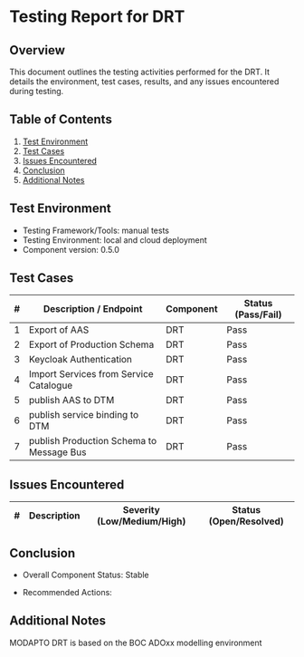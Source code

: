 # Testing Report for DRT

## Overview

This document outlines the testing activities performed for the DRT. It details the environment, test cases, results, and any issues encountered during testing.

## Table of Contents

1. [Test Environment](#test-environment)
2. [Test Cases](#test-cases)
3. [Issues Encountered](#issues-encountered)
4. [Conclusion](#conclusion)
5. [Additional Notes](#additional-notes)

## Test Environment

- Testing Framework/Tools: manual tests
- Testing Environment: local and cloud deployment
- Component version: 0.5.0

## Test Cases

| # | Description / Endpoint | Component | Status (Pass/Fail) |
| -------------- | -- | -- | -- |
| 1 | Export of AAS | DRT | Pass |
| 2 | Export of Production Schema | DRT | Pass |
| 3 | Keycloak Authentication | DRT | Pass |
| 4 | Import Services from Service Catalogue | DRT | Pass |
| 5 | publish AAS to DTM | DRT | Pass |
| 6 | publish service binding to DTM | DRT | Pass |
| 7 | publish Production Schema to Message Bus | DRT | Pass |


## Issues Encountered

| # | Description | Severity (Low/Medium/High) | Status (Open/Resolved) |
| -------------- | -- | -- | -- |

## Conclusion

- Overall Component Status: Stable

- Recommended Actions:

## Additional Notes

MODAPTO DRT is based on the BOC ADOxx modelling environment
